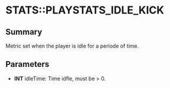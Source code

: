 # STATS::PLAYSTATS_IDLE_KICK

## Summary
Metric set when the player is idle for a periode of time.

## Parameters
* **INT** idleTime: Time idfle, must be > 0.